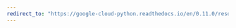 ```yaml
---
redirect_to: "https://google-cloud-python.readthedocs.io/en/0.11.0/resource-manager-client.html"
---
```

